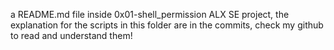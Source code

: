 a README.md file inside 0x01-shell_permission ALX SE project, the explanation for the scripts in this folder are in the commits, check my github to read and understand them!
